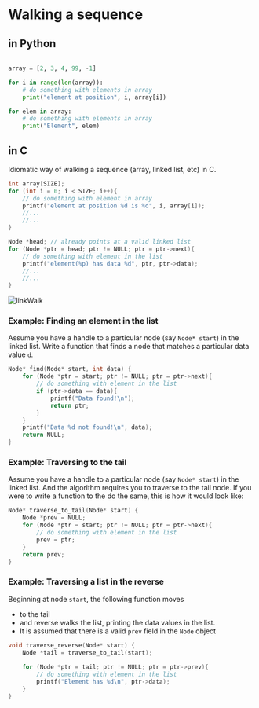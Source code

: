 # Walking a sequence

## in Python

```python

array = [2, 3, 4, 99, -1]

for i in range(len(array)): 
    # do something with elements in array
    print("element at position", i, array[i])

for elem in array: 
    # do something with elements in array
    print("Element", elem) 

```

## in C 

Idiomatic way of walking a sequence (array, linked list, etc) in C. 

```c
int array[SIZE]; 
for (int i = 0; i < SIZE; i++){ 
    // do something with element in array
    printf("element at position %d is %d", i, array[i]);
    //...
    //... 
} 

Node *head; // already points at a valid linked list 
for (Node *ptr = head; ptr != NULL; ptr = ptr->next){ 
    // do something with element in the list 
    printf("element(%p) has data %d", ptr, ptr->data);
    //...
    //...
}

```

![linkWalk](http://j.mp/linkWalk)

### Example: Finding an element in the list  

Assume you have a handle to a particular node (say `Node* start`) in the linked list. Write a function that finds a node that matches a particular data value `d`. 

```c
Node* find(Node* start, int data) { 
    for (Node *ptr = start; ptr != NULL; ptr = ptr->next){ 
        // do something with element in the list 
        if (ptr->data == data){
            printf("Data found!\n"); 
            return ptr;  
        }
    }
    printf("Data %d not found!\n", data); 
    return NULL;
}
```

### Example: Traversing to the tail 

Assume you have a handle to a particular node (say `Node* start`) in the linked list. And the algorithm requires you to traverse to the tail node. If you were to write a function to the do the same,  this is how it would look like: 

```c
Node* traverse_to_tail(Node* start) { 
    Node *prev = NULL;
    for (Node *ptr = start; ptr != NULL; ptr = ptr->next){ 
        // do something with element in the list 
        prev = ptr; 
    }
    return prev; 
}
```

### Example: Traversing a list in the reverse 

Beginning at node `start`, the following function moves     
  - to the tail 
  - and reverse walks the list, printing the data values in the list. 
  - It is assumed that there is a valid `prev` field in the `Node` object

```c
void traverse_reverse(Node* start) {
    Node *tail = traverse_to_tail(start);
    
    for (Node *ptr = tail; ptr != NULL; ptr = ptr->prev){ 
        // do something with element in the list 
        printf("Element has %d\n", ptr->data);  
    } 
}
```

